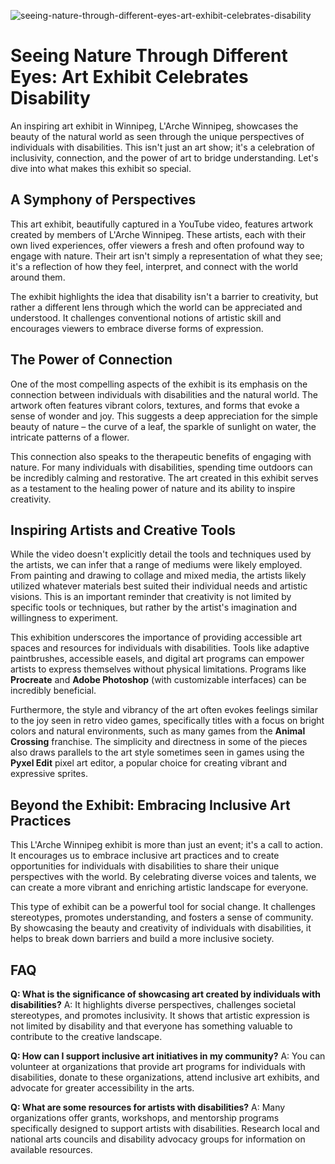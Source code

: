 ![seeing-nature-through-different-eyes-art-exhibit-celebrates-disability](https://images.pexels.com/photos/31681567/pexels-photo-31681567.jpeg?auto=compress&cs=tinysrgb&fit=crop&h=627&w=1200)

# Seeing Nature Through Different Eyes: Art Exhibit Celebrates Disability

An inspiring art exhibit in Winnipeg, L'Arche Winnipeg, showcases the beauty of the natural world as seen through the unique perspectives of individuals with disabilities. This isn't just an art show; it's a celebration of inclusivity, connection, and the power of art to bridge understanding. Let's dive into what makes this exhibit so special.

## A Symphony of Perspectives

This art exhibit, beautifully captured in a YouTube video, features artwork created by members of L'Arche Winnipeg. These artists, each with their own lived experiences, offer viewers a fresh and often profound way to engage with nature. Their art isn't simply a representation of what they see; it's a reflection of how they feel, interpret, and connect with the world around them.

The exhibit highlights the idea that disability isn't a barrier to creativity, but rather a different lens through which the world can be appreciated and understood. It challenges conventional notions of artistic skill and encourages viewers to embrace diverse forms of expression.

## The Power of Connection

One of the most compelling aspects of the exhibit is its emphasis on the connection between individuals with disabilities and the natural world. The artwork often features vibrant colors, textures, and forms that evoke a sense of wonder and joy. This suggests a deep appreciation for the simple beauty of nature – the curve of a leaf, the sparkle of sunlight on water, the intricate patterns of a flower.

This connection also speaks to the therapeutic benefits of engaging with nature. For many individuals with disabilities, spending time outdoors can be incredibly calming and restorative. The art created in this exhibit serves as a testament to the healing power of nature and its ability to inspire creativity.

## Inspiring Artists and Creative Tools

While the video doesn't explicitly detail the tools and techniques used by the artists, we can infer that a range of mediums were likely employed. From painting and drawing to collage and mixed media, the artists likely utilized whatever materials best suited their individual needs and artistic visions. This is an important reminder that creativity is not limited by specific tools or techniques, but rather by the artist's imagination and willingness to experiment.

This exhibition underscores the importance of providing accessible art spaces and resources for individuals with disabilities. Tools like adaptive paintbrushes, accessible easels, and digital art programs can empower artists to express themselves without physical limitations. Programs like **Procreate** and **Adobe Photoshop** (with customizable interfaces) can be incredibly beneficial.

Furthermore, the style and vibrancy of the art often evokes feelings similar to the joy seen in retro video games, specifically titles with a focus on bright colors and natural environments, such as many games from the **Animal Crossing** franchise. The simplicity and directness in some of the pieces also draws parallels to the art style sometimes seen in games using the **Pyxel Edit** pixel art editor, a popular choice for creating vibrant and expressive sprites.

## Beyond the Exhibit: Embracing Inclusive Art Practices

This L'Arche Winnipeg exhibit is more than just an event; it's a call to action. It encourages us to embrace inclusive art practices and to create opportunities for individuals with disabilities to share their unique perspectives with the world. By celebrating diverse voices and talents, we can create a more vibrant and enriching artistic landscape for everyone.

This type of exhibit can be a powerful tool for social change. It challenges stereotypes, promotes understanding, and fosters a sense of community. By showcasing the beauty and creativity of individuals with disabilities, it helps to break down barriers and build a more inclusive society.

## FAQ

**Q: What is the significance of showcasing art created by individuals with disabilities?**
A: It highlights diverse perspectives, challenges societal stereotypes, and promotes inclusivity. It shows that artistic expression is not limited by disability and that everyone has something valuable to contribute to the creative landscape.

**Q: How can I support inclusive art initiatives in my community?**
A: You can volunteer at organizations that provide art programs for individuals with disabilities, donate to these organizations, attend inclusive art exhibits, and advocate for greater accessibility in the arts.

**Q: What are some resources for artists with disabilities?**
A: Many organizations offer grants, workshops, and mentorship programs specifically designed to support artists with disabilities. Research local and national arts councils and disability advocacy groups for information on available resources.
